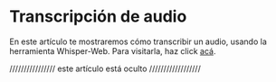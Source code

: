 # Transcripción de audio
En este artículo te mostraremos cómo transcribir un audio, usando la herramienta Whisper-Web. Para visitarla, haz click [acá](https://whisper-web.netlify.app/).


//////////////// este artículo está oculto //////////////////

